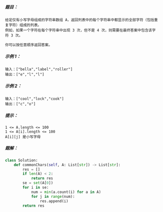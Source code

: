 ##### 题目：
```
给定仅有小写字母组成的字符串数组 A，返回列表中的每个字符串中都显示的全部字符（包括重复字符）组成的列表。
例如，如果一个字符在每个字符串中出现 3 次，但不是 4 次，则需要在最终答案中包含该字符 3 次。

你可以按任意顺序返回答案。
```
##### 示例 1：
```
输入：["bella","label","roller"]
输出：["e","l","l"]
```
##### 示例 2：
```
输入：["cool","lock","cook"]
输出：["c","o"]
```

##### 提示：
```
1 <= A.length <= 100
1 <= A[i].length <= 100
A[i][j] 是小写字母
```
##### 题解：
```python
class Solution:
    def commonChars(self, A: List[str]) -> List[str]:
        res = []
        if len(A) < 2:
            return res
        se = set(A[0])
        for i in se:
            num = min(a.count(i) for a in A)
            for j in range(num):
                res.append(i)
        return res
```        
